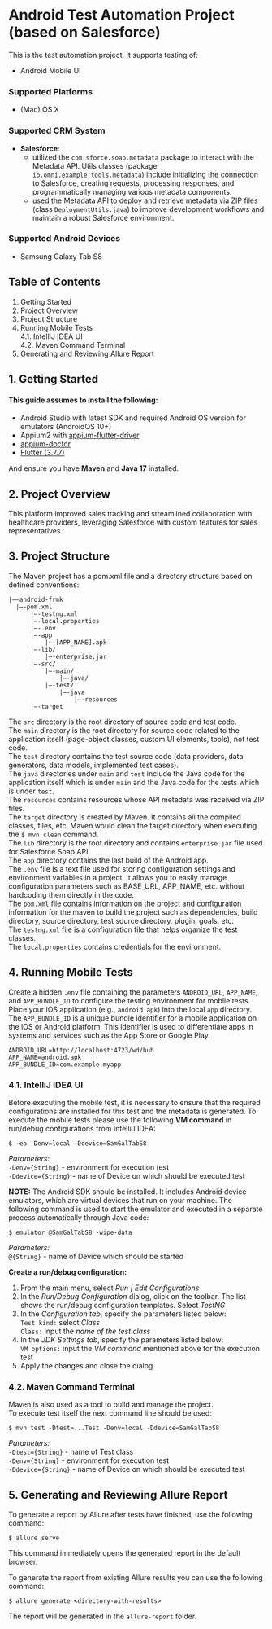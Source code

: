# Android Test Automation Project (based on Salesforce)

This is the test automation project. It supports testing of:
* Android Mobile UI

### Supported Platforms
* (Mac) OS X

### Supported CRM System
* **Salesforce**:<br/>
  * utilized the `com.sforce.soap.metadata` package to interact with the Metadata API. Utils classes (package `io.omni.example.tools.metadata`) include initializing the connection to Salesforce, creating requests, processing responses, and programmatically managing various metadata components.<br/>
  * used the Metadata API to deploy and retrieve metadata via ZIP files (class `DeploymentUtils.java`) to improve development workflows and maintain a robust Salesforce environment.<br/>

### Supported Android Devices
* Samsung Galaxy Tab S8

## Table of Contents
1. Getting Started<br/>
2. Project Overview<br/>
3. Project Structure<br/>
4. Running Mobile Tests<br/>
4.1. IntelliJ IDEA UI<br/>
4.2. Maven Command Terminal<br/>
5. Generating and Reviewing Allure Report<br/>

## 1. Getting Started
#### This guide assumes to install the following:
* Android Studio with latest SDK and required Android OS version for emulators (AndroidOS 10+)<br/>
* Appium2 with [appium-flutter-driver](https://github.com/appium-userland/appium-flutter-driver)<br/>
* [appium-doctor](https://www.npmjs.com/package/appium-doctor)<br/>
* [Flutter (3.7.7)](https://docs.flutter.dev/get-started/install/macos)<br/>

And ensure you have **Maven** and **Java 17** installed.<br/>

## 2. Project Overview
This platform improved sales tracking and streamlined collaboration with healthcare providers, leveraging Salesforce with custom features for sales representatives.<br/>

## 3. Project Structure
The Maven project has a pom.xml file and a directory structure based on defined conventions:<br/>
```
|——android-frmk
  |—-pom.xml
      |—-testng.xml
      |—-local.properties
      |—-.env
      |—-app
          |—-[APP_NAME].apk
      |—-lib/
          |—-enterprise.jar
      |—-src/
          |—-main/
              |—-java/
          |—-test/
              |—-java
                  |—-resources
      |—-target
```
The `src` directory is the root directory of source code and test code.<br/>
The `main` directory is the root directory for source code related to the application itself (page-object classes, custom UI elements, tools), not test code.<br/>
The `test` directory contains the test source code (data providers, data generators, data models, implemented test cases).<br/>
The `java` directories under `main` and `test` include the Java code for the application itself which is under `main` and the Java code for the tests which is under `test`.<br/>
The `resources` contains resources whose API metadata was received via ZIP files.<br/>
The `target` directory is created by Maven. It contains all the compiled classes, files, etc. Maven would clean the target directory when executing the `$ mvn clean` command.<br/>
The `lib` directory is the root directory and contains `enterprise.jar` file used for Salesforce Soap API.<br/>
The `app` directory contains the last build of the Android app.<br/>
The `.env` file is a text file used for storing configuration settings and environment variables in a project. It allows you to easily manage configuration parameters such as BASE_URL, APP_NAME, etc. without hardcoding them directly in the code.<br/>
The `pom.xml` file contains information on the project and configuration information for the maven to build the project such as dependencies, build directory, source directory, test source directory, plugin, goals, etc.<br/>
The `testng.xml` file is a configuration file that helps organize the test classes.<br/>
The `local.properties` contains credentials for the environment.<br/>

## 4. Running Mobile Tests
Create a hidden `.env` file containing the parameters `ANDROID_URL`, `APP_NAME`, and `APP_BUNDLE_ID` to configure the testing environment for mobile tests.<br/>
Place your iOS application (e.g., `android.apk`) into the local `app` directory.<br/>
The `APP_BUNDLE_ID` is a unique bundle identifier for a mobile application on the iOS or Android platform. This identifier is used to differentiate apps in systems and services such as the App Store or Google Play.<br/>
```
ANDROID_URL=http://localhost:4723/wd/hub
APP_NAME=android.apk
APP_BUNDLE_ID=com.example.myapp
```
### 4.1. IntelliJ IDEA UI
Before executing the mobile test, it is necessary to ensure that the required configurations are installed for this test and the metadata is generated. To execute the mobile tests please use the following **VM command** in run/debug configurations from IntelliJ IDEA:<br/>

    $ -ea -Denv=local -Ddevice=SamGalTabS8
*Parameters:*<br/>
`-Denv={String}` - environment for execution test<br/>
`-Ddevice={String}` - name of Device on which should be executed test

**NOTE:** The Android SDK should be installed. It includes Android device emulators, which are virtual devices that run on your machine. The following command is used to start the emulator and executed in a separate process automatically through Java code:<br/>

    $ emulator @SamGalTabS8 -wipe-data
*Parameters:*<br/>
`@{String}` - name of Device which should be started

**Create a run/debug configuration:**
1. From the main menu, select *Run | Edit Configurations*<br/>
2. In the *Run/Debug Configuration* dialog, click on the toolbar. The list shows the run/debug configuration templates. Select *TestNG*<br/>
3. In the *Configuration tab*, specify the parameters listed below:<br/>
`Test kind:` select *Class*<br/>
`Class:` input the *name of the test class*<br/>
4. In the *JDK Settings tab*, specify the parameters listed below:<br/>
`VM options:` input the *VM command* mentioned above for the execution test<br/>
5. Apply the changes and close the dialog<br/>

### 4.2. Maven Command Terminal
Maven is also used as a tool to build and manage the project.<br/>
To execute test itself the next command line should be used:

    $ mvn test -Dtest=...Test -Denv=local -Ddevice=SamGalTabS8
*Parameters:*<br/>
`-Dtest={String}` - name of Test class<br/>
`-Denv={String}` - environment for execution test<br/>
`-Ddevice={String}` - name of Device on which should be executed test

## 5. Generating and Reviewing Allure Report
To generate a report by Allure after tests have finished, use the following command:
		
    $ allure serve 
This command immediately opens the generated report in the default browser.<br/>

To generate the report from existing Allure results you can use the following command:

    $ allure generate <directory-with-results>
The report will be generated in the `allure-report` folder.<br/>

